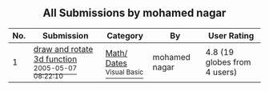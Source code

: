 ﻿<div align="center">

## All Submissions by mohamed nagar

</div>

No.  | Submission | Category | By   | User Rating
---- | ---------- | -------- | ---- | -----------
1 | [draw and rotate 3d function<br /><sup>2005-05-07 08:22:10</sup>](https://github.com/Planet-Source-Code/mohamed-nagar-draw-and-rotate-3d-function__1-57186) | [Math/ Dates<br /><sup>Visual Basic</sup>](../ByCategory/math-dates__1-37.md) | mohamed nagar | 4.8 (19 globes from 4 users)
